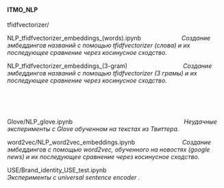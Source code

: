 #### ITMO_NLP

tfidfvectorizer/

NLP_tfidfvectorizer_embeddings_(words).ipynb $~~~~~~~~~~~~~~~~~~~~~~$ _Создание эмбеддингов названий с помощью tfidfvectorizer (слова) и их последующее сравнение через косинусное сходство._

NLP_tfidfvectorizer_embeddings_(3-gram)  $~~~~~~~~~~~~~~~~~~~~~~~~~~~~~~~$ _Создание эмбеддингов названий с помощью tfidfvectorizer (3 грамы) и их последующее сравнение через косинусное сходство._

$~~~~~~~~~~~~~~~~~~~~~~~~~~~~~~~~~~~~~~~~~~~~~~$
$~~~~~~~~~~~~~~~~~~~~~~~~~~~~~~~~~~~~~~~~~~~~~~$
$~~~~~~~~~~~~~~~~~~~~~~~~~~~~~~~~~~~~~~~~~~~~~~$
$~~~~~~~~~~~~~~~~~~~~~~~~~~~~~~~~~~~~~~~~~~~~~~$
$~~~~~~~~~~~~~~~~~~~~~~~~~~~~~~~~~~~~~~~~~~~~~~$

Glove/NLP_glove.ipynb     $~~~~~~~~~~~~~~~~~~~~~~~~~~~~~~~~~~~~~~~~~~~~~~~~~~~~~~~~~~~~~~~~$ _Неудачные эксперименты с Glove обученном на текстах из Твиттера._

word2vec/NLP_word2vec_embeddings.ipynb  $~~~~~~~~~~~~~~~~~~~~~~~~~~$   _Создание эмбеддингов с помощью word2vec, обученного на новостях (google news) и их последующее сравнение через косинусное сходство._


USE/Brand_identity_USE_test.ipynb  $~~~~~~~~~~~~~~~~~~~~~~~~~~~~~~~~~~~~~~~~~~~~$ _Эксперименты с universal sentence encoder ._
